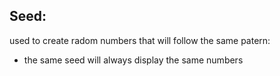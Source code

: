 ## Seed:

used to create radom numbers that will follow the same patern:

- the same seed will always display the same numbers
